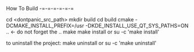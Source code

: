 How To Build
-=-=-=-=-=-=

cd <dontpanic_src_path>
mkdir build
cd build
cmake -DCMAKE_INSTALL_PREFIX=/usr -DKDE_INSTALL_USE_QT_SYS_PATHS=ON ..      <- do not forget the ..
make
make install or su -c 'make install'

to uninstall the project:
make uninstall or su -c 'make uninstall'


